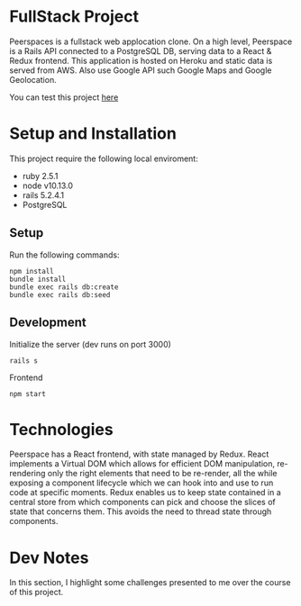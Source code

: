 # FullStack Project

Peerspaces is a fullstack web applocation clone. On a high level, Peerspace is a Rails API connected to a PostgreSQL DB, serving data to a React & Redux frontend. This application is hosted on Heroku and static data is served from AWS. Also use Google API such Google Maps and Google Geolocation.

You can test this project [here](https://fullstack-peerspace.herokuapp.com/#/)

# Setup and Installation 

This project require the following local enviroment:

* ruby 2.5.1
* node v10.13.0
* rails 5.2.4.1
* PostgreSQL

## Setup

Run the following commands:

```
npm install
bundle install
bundle exec rails db:create
bundle exec rails db:seed
```

## Development

Initialize the server (dev runs on port 3000)

```
rails s
```

Frontend

```
npm start
```

# Technologies

Peerspace has a React frontend, with state managed by Redux. React implements a Virtual DOM which allows for efficient DOM manipulation, re-rendering only the right elements that need to be re-render, all the while exposing a component lifecycle which we can hook into and use to run code at specific moments. Redux enables us to keep state contained in a central store from which components can pick and choose the slices of state that concerns them. This avoids the need to thread state through components.

# Dev Notes

In this section, I highlight some challenges presented to me over the course of this project.

